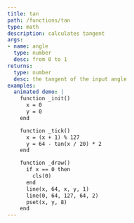 ```yaml
---
title: tan
path: /functions/tan
type: math
description: calculates tangent
args:
- name: angle
  type: number
  desc: from 0 to 1
returns:
  type: number
  desc: the tangent of the input angle
examples:
  animated demo: |
    function _init()
      x = 0
      y = 0
    end

    function _tick()
      x = (x + 1) % 127
      y = 64 - tan(x / 20) * 2
    end

    function _draw()
      if x == 0 then
        cls(0)
      end
      line(x, 64, x, y, 1)
      line(0, 64, 127, 64, 2)
      pset(x, y, 8)
    end
---
```



